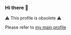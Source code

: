 ### Hi there 👋

⚠️ This profile is obsolete ⚠️

Please refer to [my main profile](https://github.com/alros)
